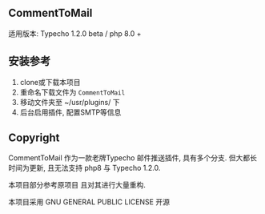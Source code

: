 ## CommentToMail

适用版本: Typecho 1.2.0 beta / php 8.0 +

## 安装参考

1. clone或下载本项目
2. 重命名下载文件为 `CommentToMail`
3. 移动文件夹至 ~/usr/plugins/ 下
4. 后台启用插件, 配置SMTP等信息

## Copyright

CommentToMail 作为一款老牌Typecho 邮件推送插件, 具有多个分支. 但大都长时间为更新, 且无法支持 php8 与 Typecho 1.2.0. 

本项目部分参考原项目 且对其进行大量重构.

本项目采用 GNU GENERAL PUBLIC LICENSE 开源